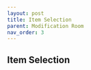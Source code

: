 ```yaml
---
layout: post
title: Item Selection
parent: Modification Room
nav_order: 3
---
```

**Item Selection**
---